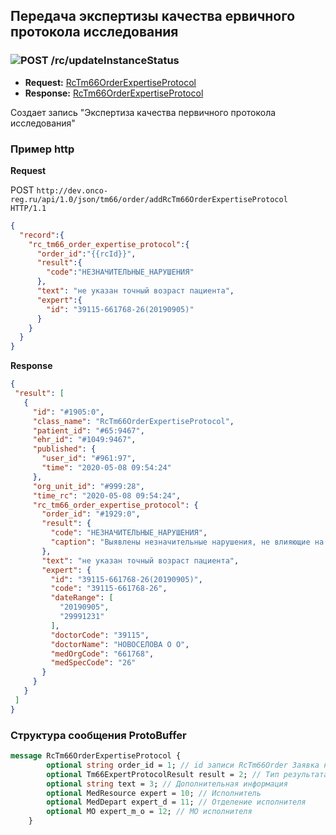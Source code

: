 ## Передача экспертизы качества ервичного протокола исследования

### ![POST](../../../../img/post.png) /rc/updateInstanceStatus
* **Request:** [RcTm66OrderExpertiseProtocol](../../../../types/types.md##com.siams.med.api.Rc.RcTm66OrderExpertiseProtocol)  
* **Response:** [RcTm66OrderExpertiseProtocol](../../../../types/types.md##com.siams.med.api.Rc.RcTm66OrderExpertiseProtocol)  

Создает запись "Экспертиза качества первичного протокола исследования"

### Пример http

**Request**   

POST `http://dev.onco-reg.ru/api/1.0/json/tm66/order/addRcTm66OrderExpertiseProtocol HTTP/1.1`
```json
{
  "record":{
    "rc_tm66_order_expertise_protocol":{
      "order_id":"{{rcId}}",
      "result":{
        "code":"НЕЗНАЧИТЕЛЬНЫЕ_НАРУШЕНИЯ"
      },
      "text": "не указан точный возраст пациента",
      "expert":{
        "id": "39115-661768-26(20190905)"
      }
    }
  }
}
```
**Response**
```json
{
 "result": [
   {
     "id": "#1905:0",
     "class_name": "RcTm66OrderExpertiseProtocol",
     "patient_id": "#65:9467",
     "ehr_id": "#1049:9467",
     "published": {
       "user_id": "#961:97",
       "time": "2020-05-08 09:54:24"
     },
     "org_unit_id": "#999:28",
     "time_rc": "2020-05-08 09:54:24",
     "rc_tm66_order_expertise_protocol": {
       "order_id": "#1929:0",
       "result": {
         "code": "НЕЗНАЧИТЕЛЬНЫЕ_НАРУШЕНИЯ",
         "caption": "Выявлены незначительные нарушения, не влияющие на сформированное заключение"
       },
       "text": "не указан точный возраст пациента",
       "expert": {
         "id": "39115-661768-26(20190905)",
         "code": "39115-661768-26",
         "dateRange": [
           "20190905",
           "29991231"
         ],
         "doctorCode": "39115",
         "doctorName": "НОВОСЕЛОВА О О",
         "medOrgCode": "661768",
         "medSpecCode": "26"
       }
     }
   }
 ]
}
```
### Структура сообщения ProtoBuffer
```proto
message RcTm66OrderExpertiseProtocol {
        optional string order_id = 1; // id записи RcTm66Order Заявка на ДЭЗО
        optional Tm66ExpertProtocolResult result = 2; // Тип результата экспертизы первичного протокола
        optional string text = 3; // Дополнительная информация
        optional MedResource expert = 10; // Исполнитель
        optional MedDepart expert_d = 11; // Отделение исполнителя
        optional MO expert_m_o = 12; // МО исполнителя
    }
```